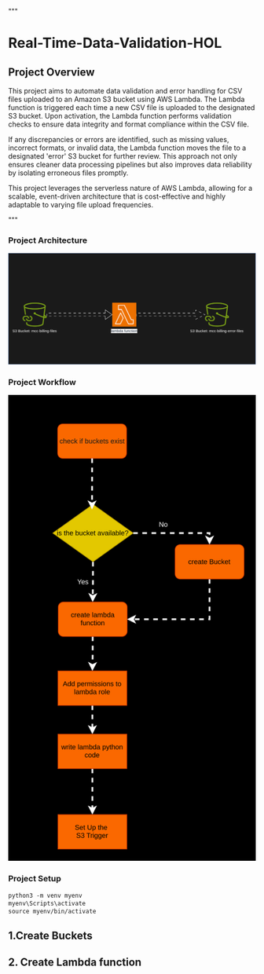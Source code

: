 
"""

# Real-Time-Data-Validation-HOL

## Project Overview
This project aims to automate data validation and error handling for CSV files uploaded to an Amazon S3 bucket using AWS Lambda. The Lambda function is triggered each time a new CSV file is uploaded to the designated S3 bucket. Upon activation, the Lambda function performs validation checks to ensure data integrity and format compliance within the CSV file.

If any discrepancies or errors are identified, such as missing values, incorrect formats, or invalid data, the Lambda function moves the file to a designated 'error' S3 bucket for further review. This approach not only ensures cleaner data processing pipelines but also improves data reliability by isolating erroneous files promptly.

This project leverages the serverless nature of AWS Lambda, allowing for a scalable, event-driven architecture that is cost-effective and highly adaptable to varying file upload frequencies.

"""


### Project Architecture

![project architecture](resources/architecture.drawio.svg)



### Project Workflow

![project architecture](resources/worflow.drawio.svg)




### Project Setup


```
python3 -m venv myenv
myenv\Scripts\activate
source myenv/bin/activate

```

## 1.Create Buckets


## 2. Create Lambda function



